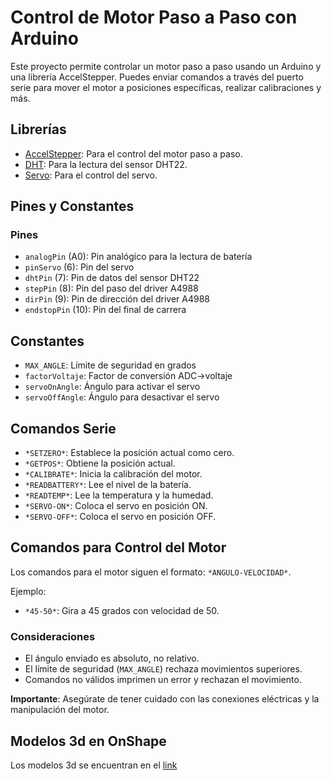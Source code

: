 # Control de Motor Paso a Paso con Arduino

Este proyecto permite controlar un motor paso a paso usando un Arduino y una librería AccelStepper. Puedes enviar comandos a través del puerto serie para mover el motor a posiciones específicas, realizar calibraciones y más.

## Librerías

- [AccelStepper](https://www.arduino.cc/reference/en/libraries/accelstepper/): Para el control del motor paso a paso.
- [DHT](https://www.arduino.cc/reference/en/libraries/dht-sensor-library/): Para la lectura del sensor DHT22.
- [Servo](https://www.arduino.cc/reference/en/libraries/servo/): Para el control del servo.

## Pines y Constantes

### Pines

- `analogPin` (A0): Pin analógico para la lectura de batería
- `pinServo` (6): Pin del servo
- `dhtPin` (7): Pin de datos del sensor DHT22
- `stepPin` (8): Pin del paso del driver A4988
- `dirPin` (9): Pin de dirección del driver A4988
- `endstopPin` (10): Pin del final de carrera

## Constantes

- `MAX_ANGLE`: Límite de seguridad en grados
- `factorVoltaje`: Factor de conversión ADC->voltaje
- `servoOnAngle`: Ángulo para activar el servo
- `servoOffAngle`: Ángulo para desactivar el servo

## Comandos Serie

- `*SETZERO*`: Establece la posición actual como cero.
- `*GETPOS*`: Obtiene la posición actual.
- `*CALIBRATE*`: Inicia la calibración del motor.
- `*READBATTERY*`: Lee el nivel de la batería.
- `*READTEMP*`: Lee la temperatura y la humedad.
- `*SERVO-ON*`: Coloca el servo en posición ON.
- `*SERVO-OFF*`: Coloca el servo en posición OFF.

## Comandos para Control del Motor

Los comandos para el motor siguen el formato: `*ANGULO-VELOCIDAD*`.

Ejemplo:

- `*45-50*`: Gira a 45 grados con velocidad de 50.

### Consideraciones

- El ángulo enviado es absoluto, no relativo.
- El límite de seguridad (`MAX_ANGLE`) rechaza movimientos superiores.
- Comandos no válidos imprimen un error y rechazan el movimiento.

**Importante**: Asegúrate de tener cuidado con las conexiones eléctricas y la manipulación del motor.

## Modelos 3d en OnShape

Los modelos 3d se encuentran en el [link](https://cad.onshape.com/documents/a62f93ff7ced747f6bff1457/w/5efe87a3af445a6ccf31b3ad/e/480793982d3c0177615028ab?renderMode=0&uiState=656f6fc1e612372fc7774d9d)
